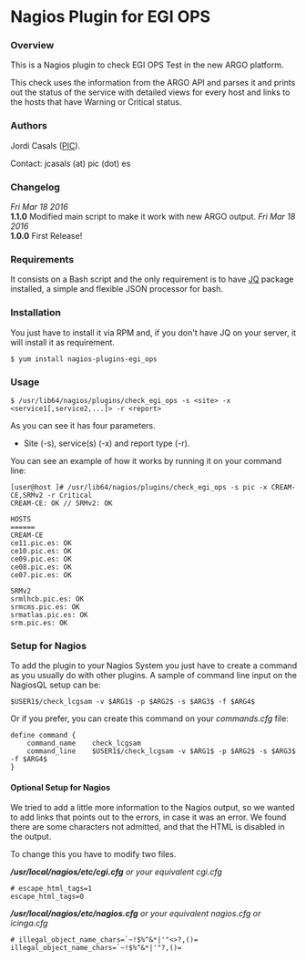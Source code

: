 Nagios Plugin for EGI OPS
=========================

### Overview
This is a Nagios plugin to check EGI OPS Test in the new ARGO platform.

This check uses the information from the ARGO API and parses it and prints out the status of the service with detailed views for every host and links to the hosts that have Warning or Critical status.

### Authors
Jordi Casals ([PIC](http://www.pic.es)).

Contact: jcasals (at) pic (dot) es

### Changelog
*Fri Mar 18 2016*<br>
**1.1.0** Modified main script to make it work with new ARGO output.
*Fri Mar 18 2016*<br>
**1.0.0** First Release!

### Requirements
It consists on a Bash script and the only requirement is to have [JQ](http://stedolan.github.io/jq/) package installed, a simple and flexible JSON processor for bash.

### Installation
You just have to install it via RPM and, if you don't have JQ on your server, it will install it as requirement.
```
$ yum install nagios-plugins-egi_ops
```

### Usage
```
$ /usr/lib64/nagios/plugins/check_egi_ops -s <site> -x <service1[,service2,...]> -r <report>
```
As you can see it has four parameters. 
- Site (-s), service(s) (-x) and report type (-r).

You can see an example of how it works by running it on your command line:
```
[user@host ]# /usr/lib64/nagios/plugins/check_egi_ops -s pic -x CREAM-CE,SRMv2 -r Critical
CREAM-CE: OK // SRMv2: OK

HOSTS
======
CREAM-CE
ce11.pic.es: OK
ce10.pic.es: OK
ce09.pic.es: OK
ce08.pic.es: OK
ce07.pic.es: OK

SRMv2
srmlhcb.pic.es: OK
srmcms.pic.es: OK
srmatlas.pic.es: OK
srm.pic.es: OK
```

### Setup for Nagios
To add the plugin to your Nagios System you just have to create a command as you usually do with other plugins. A sample of command line input on the NagiosQL setup can be:
```
$USER1$/check_lcgsam -v $ARG1$ -p $ARG2$ -s $ARG3$ -f $ARG4$
```
Or if you prefer, you can create this command on your *commands.cfg* file:
```
define command {
    command_name    check_lcgsam
    command_line    $USER1$/check_lcgsam -v $ARG1$ -p $ARG2$ -s $ARG3$ -f $ARG4$
}
```

#### Optional Setup for Nagios
We tried to add a little more information to the Nagios output, so we wanted to add links that points out to the errors, in case it was an error. We found there are some characters not admitted, and that the HTML is disabled in the output. 

To change this you have to modify two files.

***/usr/local/nagios/etc/cgi.cfg*** *or your equivalent cgi.cfg*
```
# escape_html_tags=1
escape_html_tags=0
```
***/usr/local/nagios/etc/nagios.cfg*** *or your equivalent nagios.cfg or icinga.cfg*
```
# illegal_object_name_chars=`~!$%^&*|'"<>?,()=
illegal_object_name_chars=`~!$%^&*|'"?,()=
```

